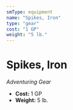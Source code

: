 ```yaml
---
smType: equipment
name: "Spikes, Iron"
type: "gear"
cost: "1 GP"
weight: "5 lb."
---
```


# Spikes, Iron
*Adventuring Gear*

- **Cost:** 1 GP
- **Weight:** 5 lb.
